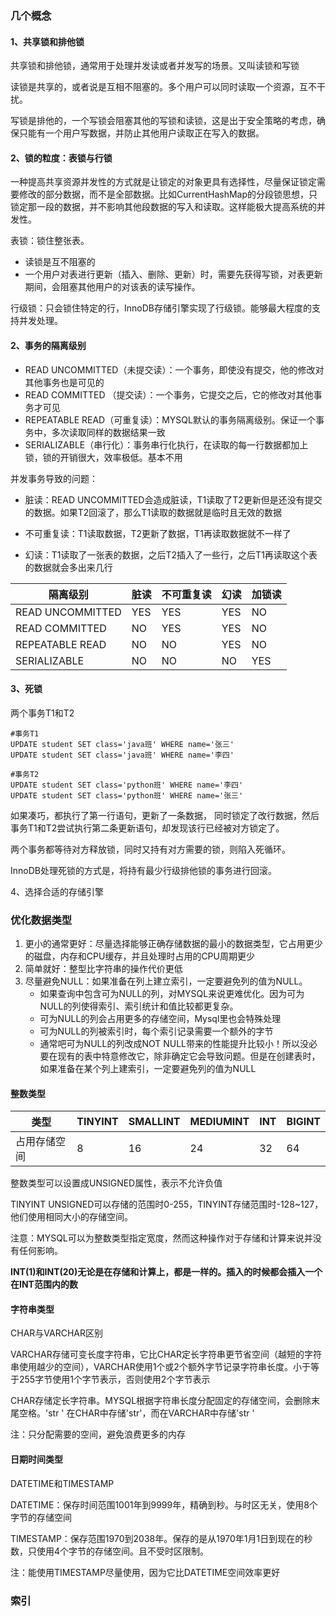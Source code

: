 ### 几个概念

#### 1、共享锁和排他锁

共享锁和排他锁，通常用于处理并发读或者并发写的场景。又叫读锁和写锁

读锁是共享的，或者说是互相不阻塞的。多个用户可以同时读取一个资源，互不干扰。

写锁是排他的，一个写锁会阻塞其他的写锁和读锁，这是出于安全策略的考虑，确保只能有一个用户写数据，并防止其他用户读取正在写入的数据。

#### 2、锁的粒度：表锁与行锁

一种提高共享资源并发性的方式就是让锁定的对象更具有选择性，尽量保证锁定需要修改的部分数据，而不是全部数据。比如CurrentHashMap的分段锁思想，只锁定那一段的数据，并不影响其他段数据的写入和读取。这样能极大提高系统的并发性。

表锁：锁住整张表。

- 读锁是互不阻塞的
- 一个用户对表进行更新（插入、删除、更新）时，需要先获得写锁，对表更新期间，会阻塞其他用户的对该表的读写操作。

行级锁：只会锁住特定的行，InnoDB存储引擎实现了行级锁。能够最大程度的支持并发处理。

#### 2、事务的隔离级别

- READ UNCOMMITTED（未提交读）：一个事务，即使没有提交，他的修改对其他事务也是可见的
- READ COMMITTED  （提交读）：一个事务，它提交之后，它的修改对其他事务才可见
- REPEATABLE READ（可重复读）：MYSQL默认的事务隔离级别。保证一个事务中，多次读取同样的数据结果一致
- SERIALIZABLE（串行化）：事务串行化执行，在读取的每一行数据都加上锁，锁的开销很大，效率极低。基本不用

并发事务导致的问题：

- 脏读：READ UNCOMMITTED会造成脏读，T1读取了T2更新但是还没有提交的数据。如果T2回滚了，那么T1读取的数据就是临时且无效的数据

- 不可重复读：T1读取数据，T2更新了数据，T1再读取数据就不一样了

- 幻读：T1读取了一张表的数据，之后T2插入了一些行，之后T1再读取这个表的数据就会多出来几行

| 隔离级别         | 脏读 | 不可重复读 | 幻读 | 加锁读 |
| ---------------- | ---- | ---------- | ---- | ------ |
| READ UNCOMMITTED | YES  | YES        | YES  | NO     |
| READ COMMITTED   | NO   | YES        | YES  | NO     |
| REPEATABLE READ  | NO   | NO         | YES  | NO     |
| SERIALIZABLE     | NO   | NO         | NO   | YES    |

#### 3、死锁

两个事务T1和T2

```mysql
#事务T1
UPDATE student SET class='java班' WHERE name='张三'
UPDATE student SET class='java班' WHERE name='李四'

#事务T2
UPDATE student SET class='python班' WHERE name='李四'
UPDATE student SET class='python班' WHERE name='张三'
```

如果凑巧，都执行了第一行语句，更新了一条数据， 同时锁定了改行数据，然后事务T1和T2尝试执行第二条更新语句，却发现该行已经被对方锁定了。

两个事务都等待对方释放锁，同时又持有对方需要的锁，则陷入死循环。

InnoDB处理死锁的方式是，将持有最少行级排他锁的事务进行回滚。

4、选择合适的存储引擎



### 优化数据类型

1. 更小的通常更好：尽量选择能够正确存储数据的最小的数据类型，它占用更少的磁盘，内存和CPU缓存，并且处理时占用的CPU周期更少
2. 简单就好：整型比字符串的操作代价更低
3. 尽量避免NULL：如果准备在列上建立索引，一定要避免列的值为NULL。
   -  如果查询中包含可为NULL的列，对MYSQL来说更难优化。因为可为NULL的列使得索引、索引统计和值比较都更复杂。
   - 可为NULL的列会占用更多的存储空间，Mysql里也会特殊处理
   - 可为NULL的列被索引时，每个索引记录需要一个额外的字节
   - 通常吧可为NULL的列改成NOT NULL带来的性能提升比较小！所以没必要在现有的表中特意修改它，除非确定它会导致问题。但是在创建表时，如果准备在某个列上建索引，一定要避免列的值为NULL

#### 整数类型

| 类型         | TINYINT | SMALLINT | MEDIUMINT | INT  | BIGINT |
| ------------ | ------- | -------- | --------- | ---- | ------ |
| 占用存储空间 | 8       | 16       | 24        | 32   | 64     |

整数类型可以设置成UNSIGNED属性，表示不允许负值

TINYINT UNSIGNED可以存储的范围时0-255，TINYINT存储范围时-128~127，他们使用相同大小的存储空间。

注意：MYSQL可以为整数类型指定宽度，然而这种操作对于存储和计算来说并没有任何影响。

**INT(1)和INT(20)无论是在存储和计算上，都是一样的。插入的时候都会插入一个在INT范围内的数**

#### 字符串类型

CHAR与VARCHAR区别

VARCHAR存储可变长度字符串，它比CHAR定长字符串更节省空间（越短的字符串使用越少的空间），VARCHAR使用1个或2个额外字节记录字符串长度。小于等于255字节使用1个字节表示，否则使用2个字节表示

CHAR存储定长字符串。MYSQL根据字符串长度分配固定的存储空间，会删除末尾空格。'str ' 在CHAR中存储'str'，而在VARCHAR中存储'str '

注：只分配需要的空间，避免浪费更多的内存

#### 日期时间类型

DATETIME和TIMESTAMP

DATETIME：保存时间范围1001年到9999年，精确到秒。与时区无关，使用8个字节的存储空间

TIMESTAMP：保存范围1970到2038年。保存的是从1970年1月1日到现在的秒数，只使用4个字节的存储空间。且不受时区限制。

注：能使用TIMESTAMP尽量使用，因为它比DATETIME空间效率更好

### 索引

